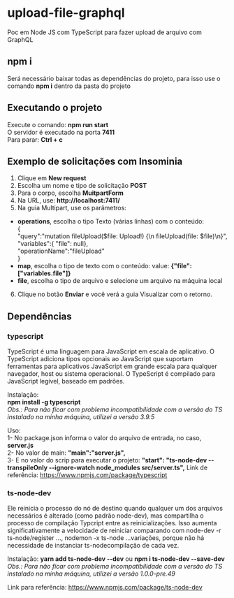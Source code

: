 # upload-file-graphql  
Poc em Node JS com TypeScript para fazer upload de arquivo com GraphQL  
  
## npm i  
  
Será necessário baixar todas as dependências do projeto, para isso use o comando **npm i** dentro da pasta do projeto  
  
## Executando o projeto  
  
Execute o comando: **npm run start**  
O servidor é executado na porta **7411**  
Para parar: **Ctrl + c**  
  
## Exemplo de solicitações com Insominia  
  
1. Clique em **New request**  
2. Escolha um nome e tipo de solicitação **POST**  
3. Para o corpo, escolha **MuitpartForm**  
4. Na URL, use: **http://localhost:7411/**  
5. Na guia Multipart, use os parâmetros:  
- **operations**, escolha o tipo Texto (várias linhas) com o conteúdo:  
{  
  "query":"mutation fileUpload($file: Upload!) {\n fileUpload(file: $file)\n}",  
  "variables":{ "file": null},  
  "operationName":"fileUpload"  
}  
- **map**, escolha o tipo de texto com o conteúdo: value: **{"file": ["variables.file"]}**  
- **file**, escolha o tipo de arquivo e selecione um arquivo na máquina local  
6. Clique no botão **Enviar** e você verá a guia Visualizar com o retorno.  
  
## Dependências  
### typescript  
TypeScript é uma linguagem para JavaScript em escala de aplicativo. O TypeScript adiciona tipos opcionais ao JavaScript que suportam ferramentas para aplicativos JavaScript em grande escala para qualquer navegador, host ou sistema operacional. O TypeScript é compilado para JavaScript legível, baseado em padrões.  
  
Instalação:  
**npm install -g typescript**  
*Obs.: Para não ficar com problema incompatibilidade com a versão do TS instalado na minha máquina, utilizei a versão 3.9.5*  

Uso:  
1- No package.json informa o valor do arquivo de entrada, no caso, **server.js**  
2- No valor de main: **"main":"server.js",**  
3- E no valor do scrip para executar o projeto: **"start": "ts-node-dev --transpileOnly --ignore-watch node_modules src/server.ts",**
Link de referência: https://www.npmjs.com/package/typescript  
  
### ts-node-dev  
Ele reinicia o processo do nó de destino quando qualquer um dos arquivos necessários é alterado (como padrão node-dev), mas compartilha o processo de compilação Typcript entre as reinicializações. Isso aumenta significativamente a velocidade de reiniciar comparando com node-dev -r ts-node/register ..., nodemon -x ts-node ...variações, porque não há necessidade de instanciar ts-nodecompilação de cada vez.  
  
Instalação: **yarn add ts-node-dev --dev** ou **npm i ts-node-dev --save-dev**  
*Obs.: Para não ficar com problema incompatibilidade com a versão do TS instalado na minha máquina, utilizei a versão 1.0.0-pre.49*  
  
Link para referência: https://www.npmjs.com/package/ts-node-dev  
 

  
    

